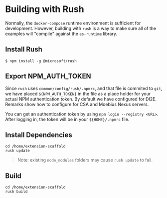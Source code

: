 # Building with Rush

Normally, the `docker-compose` runtime environment is sufficient for development.
However, building with `rush` is a way to make sure all of the examples
will "compile" against the `es-runtime` library.

## Install Rush

```
$ npm install -g @microsoft/rush
```

## Export NPM_AUTH_TOKEN

Since `rush` uses `common/config/rush/.npmrc`, and that file is commited
to `git`, we have placed `${NPM_AUTH_TOKEN}` in the file
as a place holder for your actual NPM authentication token.
By default we have configured for DI2E.
Remarks show how to configure for CSA and Moebius Nexus servers.

You can get an authentication token by using `npm login --registry <URL>`.
After logging in, the token will be in your `${HOME}/.npmrc` file.

## Install Dependencies

```
cd /home/extension-scaffold
rush update
```

> Note: existing `node_modules` folders may cause `rush update` to fail.

## Build

```
cd /home/extension-scaffold
rush build
```
